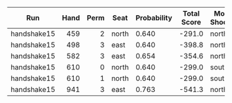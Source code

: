 | Run | Hand | Perm | Seat | Probability | Total Score | Moon Shooter | Variant | Seat Points |
| --- | ---: | ---: | --- | --- | --- | --- | --- | ---: |
| handshake15 | 459 | 2 | north | 0.640 | -291.0 | north | inverted | 26 |
| handshake15 | 498 | 3 | east | 0.640 | -398.8 | north | inverted | 0 |
| handshake15 | 582 | 3 | east | 0.654 | -354.6 | north | inverted | 0 |
| handshake15 | 610 | 0 | north | 0.640 | -299.0 | south | inverted | 0 |
| handshake15 | 610 | 1 | north | 0.640 | -299.0 | south | inverted | 0 |
| handshake15 | 941 | 3 | east | 0.763 | -541.3 | north | inverted | 0 |

